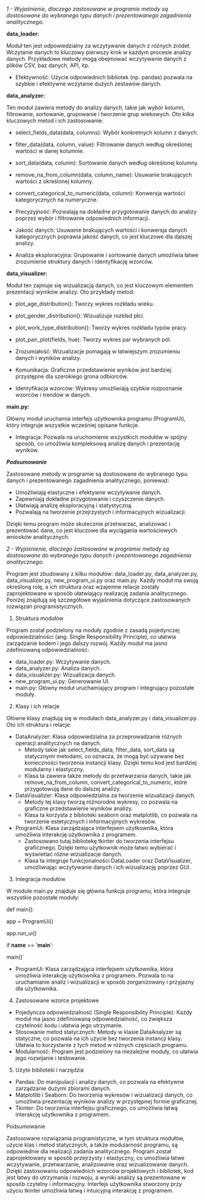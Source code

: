 _1 - Wyjaśnienie, dlaczego zastosowane w programie metody są dostosowane do
wybranego typu danych i prezentowanego zagadnienia analitycznego._

**data_loader:**

Moduł ten jest odpowiedzialny za wczytywanie danych z różnych źródeł.
Wczytanie danych to kluczowy pierwszy krok w każdym procesie analizy danych.
Przykładowe metody mogą obejmować wczytywanie danych z plików CSV, baz danych, API, itp.

- Efektywność: Użycie odpowiednich bibliotek (np. pandas) pozwala na szybkie i efektywne wczytanie dużych zestawów danych.

**data_analyzer:**

Ten moduł zawiera metody do analizy danych, takie jak wybór kolumn, filtrowanie, sortowanie, grupowanie i tworzenie grup wiekowych. 
Oto kilka kluczowych metod i ich zastosowanie:

- select_fields_data(data, columns): Wybór konkretnych kolumn z danych.
- filter_data(data, column, value): Filtrowanie danych według określonej wartości w danej kolumnie.
- sort_data(data, column): Sortowanie danych według określonej kolumny.
- remove_na_from_column(data, column_name): Usuwanie brakujących wartości z określonej kolumny.
- convert_categorical_to_numeric(data, column): Konwersja wartości kategorycznych na numeryczne.

	
- Precyzyjność: Pozwalają na dokładne przygotowanie danych do analizy poprzez wybór i filtrowanie odpowiednich informacji.
- Jakość danych: Usuwanie brakujących wartości i konwersja danych kategorycznych poprawia jakość danych, co jest kluczowe dla dalszej analizy.
- Analiza eksploracyjna: Grupowanie i sortowanie danych umożliwia łatwe zrozumienie struktury danych i identyfikację wzorców.

**data_visualizer:**

Moduł ten zajmuje się wizualizacją danych, co jest kluczowym elementem prezentacji wyników analizy. Oto przykłady metod:

- plot_age_distribution(): Tworzy wykres rozkładu wieku.
- plot_gender_distribution(): Wizualizuje rozkład płci.
- plot_work_type_distribution(): Tworzy wykres rozkładu typów pracy.
- plot_pair_plot(fields, hue): Tworzy wykres par wybranych pól.


- Zrozumiałość: Wizualizacje pomagają w łatwiejszym zrozumieniu danych i wyników analizy.
- Komunikacja: Graficzne przedstawienie wyników jest bardziej przystępne dla szerokiego grona odbiorców.
- Identyfikacja wzorców: Wykresy umożliwiają szybkie rozpoznanie wzorców i trendów w danych.

**main.py:**

Główny moduł uruchamia interfejs użytkownika programu (ProgramUi), który integruje wszystkie wcześniej opisane funkcje.

- Integracja: Pozwala na uruchomienie wszystkich modułów w spójny sposób, co umożliwia kompleksową analizę danych i prezentację wyników.

**_Podsumowanie_**

Zastosowane metody w programie są dostosowane do wybranego typu danych i prezentowanego zagadnienia analitycznego, ponieważ:

- Umożliwiają elastyczne i efektywne wczytywanie danych.
- Zapewniają dokładne przygotowanie i czyszczenie danych.
- Ułatwiają analizę eksploracyjną i statystyczną.
- Pozwalają na tworzenie przejrzystych i informacyjnych wizualizacji.

Dzięki temu program może skutecznie przetwarzać, analizować i prezentować dane, co jest kluczowe dla wyciągania wartościowych wniosków analitycznych.

_2 - Wyjaśnienie, dlaczego zastosowane w programie metody są dostosowane do
wybranego typu danych i prezentowanego zagadnienia analitycznego._

Program jest zbudowany z kilku modułów: data_loader.py, data_analyzer.py, data_visualizer.py, new_program_ui.py oraz main.py. Każdy moduł
ma swoją określoną rolę, a ich struktura oraz wzajemne relacje zostały zaprojektowane w sposób ułatwiający realizację 
zadania analitycznego. Poniżej znajdują się szczegółowe wyjaśnienia dotyczące zastosowanych rozwiązań programistycznych.

1. Struktura modułów

Program został podzielony na moduły zgodnie z zasadą pojedynczej odpowiedzialności (ang. Single Responsibility Principle),
co ułatwia zarządzanie kodem i jego dalszy rozwój. Każdy moduł ma jasno zdefiniowaną odpowiedzialność:

- data_loader.py: Wczytywanie danych.
- data_analyzer.py: Analiza danych.
- data_visualizer.py: Wizualizacja danych.
- new_program_ui.py: Generowanie UI.
- main.py: Główny moduł uruchamiający program i integrujący pozostałe moduły.

2. Klasy i ich relacje

Główne klasy znajdują się w modułach data_analyzer.py i data_visualizer.py. Oto ich struktura i relacje:

- DataAnalyzer: Klasa odpowiedzialna za przeprowadzanie różnych operacji analitycznych na danych.
  - Metody takie jak select_fields_data, filter_data, sort_data są statycznymi metodami, co oznacza, że mogą być używane bez konieczności tworzenia instancji klasy. Dzięki temu kod jest bardziej modularny i elastyczny.
  - Klasa ta zawiera także metody do przetwarzania danych, takie jak remove_na_from_column, convert_categorical_to_numeric, które przygotowują dane do dalszej analizy.
- DataVisualizer: Klasa odpowiedzialna za tworzenie wizualizacji danych.
  - Metody tej klasy tworzą różnorodne wykresy, co pozwala na graficzne przedstawienie wyników analizy.
  - Klasa ta korzysta z biblioteki seaborn oraz matplotlib, co pozwala na tworzenie estetycznych i informacyjnych wykresów.
- ProgramUi: Klasa zarządzająca interfejsem użytkownika, która umożliwia interakcję użytkownika z programem.
  - Zastosowano tutaj bibliotekę tkinter do tworzenia interfejsu graficznego. Dzięki temu użytkownik może łatwo wybierać i wyświetlać różne wizualizacje danych.
  - Klasa ta integruje funkcjonalności DataLoader oraz DataVisualizer, umożliwiając wczytywanie danych i ich wizualizację poprzez GUI.

3. Integracja modułów

W module main.py znajduje się główna funkcja programu, która integruje wszystkie pozostałe moduły:

   def main():

   app = ProgramUi()

   app.run_ui()

   if __name__ == '__main__':

   main()`

- ProgramUi: Klasa zarządzająca interfejsem użytkownika, która umożliwia interakcję użytkownika z programem. Pozwala to na
uruchamianie analiz i wizualizacji w sposób zorganizowany i przyjazny dla użytkownika.

4. Zastosowane wzorce projektowe

- Pojedyncza odpowiedzialność (Single Responsibility Principle): Każdy moduł ma jasno zdefiniowaną odpowiedzialność, co zwiększa czytelność kodu i ułatwia jego utrzymanie.
- Stosowanie metod statycznych: Metody w klasie DataAnalyzer są statyczne, co pozwala na ich użycie bez tworzenia instancji klasy. Ułatwia to korzystanie z tych metod w różnych częściach programu.
- Modularność: Program jest podzielony na niezależne moduły, co ułatwia jego rozwijanie i testowanie.

5. Użyte biblioteki i narzędzia

- Pandas: Do manipulacji i analizy danych, co pozwala na efektywne zarządzanie dużymi zbiorami danych.
- Matplotlib i Seaborn: Do tworzenia wykresów i wizualizacji danych, co umożliwia prezentację wyników analizy w przystępnej formie graficznej.
- Tkinter: Do tworzenia interfejsu graficznego, co umożliwia łatwą interakcję użytkownika z programem.

Podsumowanie

Zastosowane rozwiązania programistyczne, w tym struktura modułów, użycie klas i metod statycznych, a także modularność programu,
są odpowiednie dla realizacji zadania analitycznego. Program został zaprojektowany w sposób przejrzysty i elastyczny, 
co umożliwia łatwe wczytywanie, przetwarzanie, analizowanie oraz wizualizowanie danych. Dzięki zastosowaniu odpowiednich wzorców projektowych i 
bibliotek, kod jest łatwy do utrzymania i rozwoju, a wyniki analizy są prezentowane w sposób czytelny i informacyjny. Interfejs użytkownika stworzony przy 
użyciu tkinter umożliwia łatwą i intuicyjną interakcję z programem.